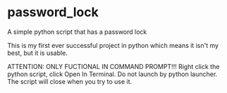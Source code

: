 # password_lock
A simple python script that has a password lock

This is my first ever successful project in python which means
it isn't my best, but it is usable.

ATTENTION: ONLY FUCTIONAL IN COMMAND PROMPT!!!
Right click the python script, click Open In Terminal. Do not launch by python launcher. The script will close when you try to use it.
